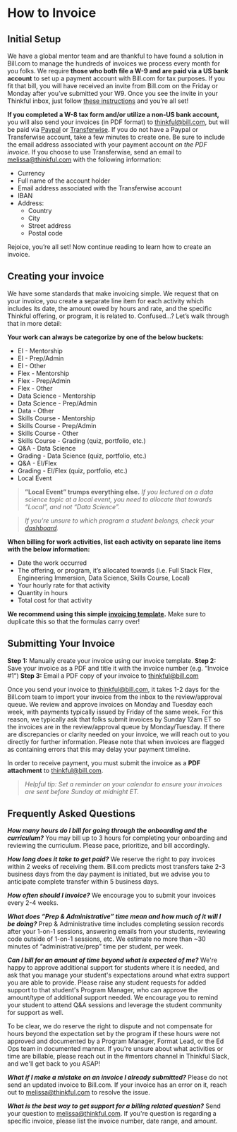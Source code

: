 # How to Invoice

## Initial Setup


We have a global mentor team and are thankful to have found a solution in Bill.com to manage the hundreds of invoices we process every month for you folks. We require **those who both file a W-9 and are paid via a US bank account** to set up a payment account with Bill.com for tax purposes. If you fit that bill, you will have received an invite from Bill.com on the Friday or Monday after you’ve submitted your W9. Once you see the invite in your Thinkful inbox, just follow [these instructions](https://docs.google.com/document/d/1GZnuI9u3PYqdV30-mqKhpIBD4oTD1knYPMsFrhVD_DQ/edit) and you’re all set!

**If you completed a W-8 tax form and/or utilize a non-US bank account,** you will also send your invoices (in PDF format) to thinkful@bill.com, but will be paid via [Paypal](https://www.paypal.com) or [Transferwise](https://transferwise.com). If you do not have a Paypal or Transferwise account, take a few minutes to create one. Be sure to include the email address associated with your payment account *on the PDF invoice.* If you choose to use Transferwise, send an email to melissa@thinkful.com with the following information:
   * Currency
   * Full name of the account holder
   * Email address associated with the Transferwise account
   * IBAN
   * Address:
      * Country
      * City
      * Street address
      * Postal code

Rejoice, you’re all set! Now continue reading to learn how to create an invoice. 


## Creating your invoice

We have some standards that make invoicing simple. We request that on your invoice, you create a separate line item for each activity which includes its date, the amount owed by hours and rate, and the specific Thinkful offering, or program, it is related to. Confused…? Let’s walk through that in more detail: 

**Your work can always be categorize by one of the below buckets:**
   * EI - Mentorship
   * EI - Prep/Admin
   * EI - Other
   * Flex - Mentorship
   * Flex - Prep/Admin
   * Flex - Other
   * Data Science - Mentorship
   * Data Science - Prep/Admin
   * Data - Other
   * Skills Course - Mentorship
   * Skills Course - Prep/Admin
   * Skills Course - Other
   * Skills Course - Grading (quiz, portfolio, etc.)
   * Q&A - Data Science
   * Grading - Data Science (quiz, portfolio, etc.)
   * Q&A - EI/Flex
   * Grading - EI/Flex (quiz, portfolio, etc.)
   * Local Event

>**”Local Event” trumps everything else.** *If you lectured on a data science topic at a local event, you need to allocate that towards “Local”, and not “Data Science”.*

>*If you're unsure to which program a student belongs, check your [dashboard](https://dashboard.thinkful.com/).*

**When billing for work activities, list each activity on separate line items with the below information:**
   * Date the work occurred
   * The offering, or program, it’s allocated towards (i.e. Full Stack Flex, Engineering Immersion, Data Science, Skills Course, Local)
   * Your hourly rate for that activity
   * Quantity in hours
   * Total cost for that activity

**We recommend using this simple [invoicing template](https://www.dropbox.com/s/gfjzdsenk21onny/Mentor%20Invoice%20Template%20%281%29.xlsx?dl=0).** Make sure to duplicate this so that the formulas carry over! 


## Submitting Your Invoice

**Step 1:** Manually create your invoice using our invoice template.
**Step 2:** Save your invoice as a PDF and title it with the invoice number (e.g. “Invoice #1”)
**Step 3:** Email a PDF copy of your invoice to thinkful@bill.com 

Once you send your invoice to thinkful@bill.com, it takes 1-2 days for the Bill.com team to import your invoice from the inbox to the review/approval queue. We review and approve invoices on Monday and Tuesday each week, with payments typically issued by Friday of the same week. For this reason, we typically ask that folks submit invoices by Sunday 12am ET so the invoices are in the review/approval queue by Monday/Tuesday. If there are discrepancies or clarity needed on your invoice, we will reach out to you directly for further information. Please note that when invoices are flagged as containing errors that this may delay your payment timeline.

In order to receive payment, you must submit the invoice as a **PDF attachment** to thinkful@bill.com. 


> *Helpful tip: Set a reminder on your calendar to ensure your invoices are sent before Sunday at midnight ET.*


## Frequently Asked Questions

***How many hours do I bill for going through the onboarding and the curriculum?***
You may bill up to 3 hours for completing your onboarding and reviewing the curriculum. Please pace, prioritize, and bill accordingly.

***How long does it take to get paid?***
We reserve the right to pay invoices within 2 weeks of receiving them. Bill.com predicts most transfers take 2-3 business days from the day payment is initiated, but we advise you to anticipate complete transfer within 5 business days.

***How often should I invoice?*** 
We encourage you to submit your invoices every 2-4 weeks. 

***What does “Prep & Administrative” time mean and how much of it will I be doing?***
Prep & Administrative time includes completing session records after your 1-on-1 sessions, answering emails from your students, reviewing code outside of 1-on-1 sessions, etc. We estimate no more than ~30 minutes of “administrative/prep” time per student, per week.

***Can I bill for an amount of time beyond what is expected of me?***
We're happy to approve additional support for students where it is needed, and ask that you manage your student's expectations around what extra support you are able to provide. Please raise any student requests for added support to that student's Program Manager, who can approve the amount/type of additional support needed. We encourage you to remind your student to attend Q&A sessions and leverage the student community for support as well. 

To be clear, we do reserve the right to dispute and not compensate for hours beyond the expectation set by the program if these hours were not approved and documented by a Program Manager, Format Lead, or the Ed Ops team in documented manner. If you're unsure about what activities or time are billable, please reach out in the #mentors channel in Thinkful Slack, and we'll get back to you ASAP!

***What if I make a mistake on an invoice I already submitted?***
Please do not send an updated invoice to Bill.com. If your invoice has an error on it, reach out to melissa@thinkful.com to resolve the issue. 

***What is the best way to get support for a billing related question?***
Send your question to melissa@thinkful.com. If you're question is regarding a specific invoice, please list the invoice number, date range, and amount. 
